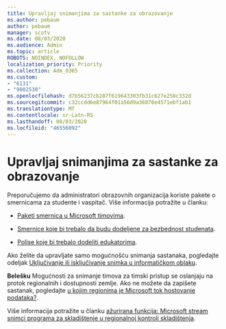 ```yaml
---
title: Upravljaj snimanjima za sastanke za obrazovanje
ms.author: pebaum
author: pebaum
manager: scotv
ms.date: 08/03/2020
ms.audience: Admin
ms.topic: article
ROBOTS: NOINDEX, NOFOLLOW
localization_priority: Priority
ms.collection: Adm_O365
ms.custom:
- "6131"
- "9002530"
ms.openlocfilehash: d7b56237cb287f619643303fb31c627e258c332d
ms.sourcegitcommit: c32ccdd6e87964f01a56d9a36070e4571ebf1ab1
ms.translationtype: MT
ms.contentlocale: sr-Latn-RS
ms.lasthandoff: 08/03/2020
ms.locfileid: "46556092"
---
```

# <a name="manage-meeting-recordings-for-education"></a>Upravljaj snimanjima za sastanke za obrazovanje

Preporučujemo da administratori obrazovnih organizacija koriste pakete o smernicama za studente i vaspitač. Više informacija potražite u članku:

- [Paketi smernica u Microsoft timovima](https://docs.microsoft.com/microsoftteams/policy-packages-edu#policy-packages-in-microsoft-teams).  
    
- [Smernice koje bi trebalo da budu dodeljene za bezbednost studenata](https://docs.microsoft.com/microsoftteams/policy-packages-edu#policies-that-should-be-assigned-for-student-safety).

- [Polise koje bi trebalo dodeliti edukatorima](https://docs.microsoft.com/microsoftteams/policy-packages-edu#policies-that-should-be-assigned-for-educators).

Ako želite da upravljate samo mogućnošću snimanja sastanaka, pogledajte odeljak [Uključivanje ili isključivanje snimka u informatičkom oblaku](https://docs.microsoft.com/microsoftteams/cloud-recording#turn-on-or-turn-off-cloud-recording).  

**Belešku** Mogućnosti za snimanje timova za timski pristup se oslanjaju na protok regionalnih i dostupnosti zemlje. Ako ne možete da zapišete sastanak, pogledajte [u kojim regionima je Microsoft tok hostovanje podataka?](https://docs.microsoft.com/stream/faq#which-regions-does-microsoft-stream-host-my-data-in). 

Više informacija potražite u članku [ažurirana funkcija: Microsoft stream snimci programa za skladištenje u regionalnoj kontroli skladištenja](https://admin.microsoft.com/AdminPortal/Home#/MessageCenter?id=MC214327).